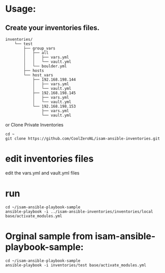 # Usage:
## Create your inventories files.
```
inventories/
    └── test
        ├── group_vars
        │   ├── all
        │   │   ├── vars.yml
        │   │   └── vault.yml
        │   └── boulder.yml
        ├── hosts
        └── host_vars
            ├── 192.168.198.144
            │   ├── vars.yml
            │   └── vault.yml
            ├── 192.168.198.145
            │   ├── vars.yml
            │   └── vault.yml
            └── 192.168.198.153
                ├── vars.yml
                └── vault.yml
```

or Clone Private Inventories
```
cd ~
git clone https://github.com/CoolZeroNL/isam-ansible-inventories.git
```

# edit inventories files
edit the vars.yml and vault.yml files

# run
```
cd ~/isam-ansible-playbook-sample
ansible-playbook -i ../isam-ansible-inventories/inventories/local base/activate_modules.yml
```


# Orginal sample from isam-ansible-playbook-sample:
```
cd ~/isam-ansible-playbook-sample
ansible-playbook -i inventories/test base/activate_modules.yml
```

